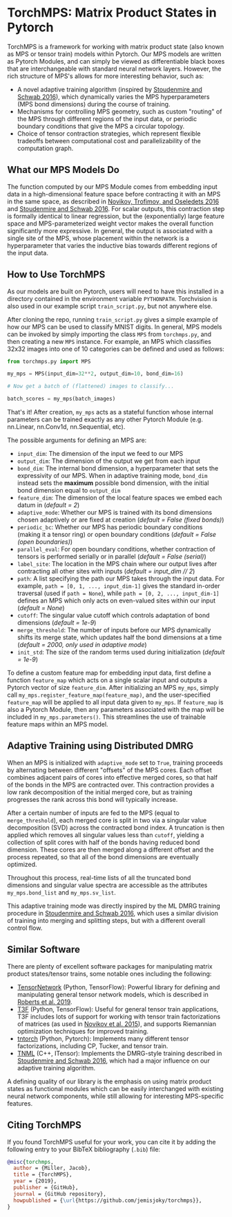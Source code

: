 # TorchMPS: Matrix Product States in Pytorch

TorchMPS is a framework for working with matrix product state (also known as MPS or tensor train) models within Pytorch. Our MPS models are written as Pytorch Modules, and can simply be viewed as differentiable black boxes that are interchangeable with standard neural network layers. However, the rich structure of MPS's allows for more interesting behavior, such as:

 * A novel adaptive training algorithm (inspired by [Stoudenmire and Schwab 2016][S&S]), which dynamically varies the MPS hyperparameters (MPS bond dimensions) during the course of training.
 * Mechanisms for controlling MPS geometry, such as custom "routing" of the MPS through different regions of the input data, or periodic boundary conditions that give the MPS a circular topology.
 * Choice of tensor contraction strategies, which represent flexible tradeoffs between computational cost and parallelizability of the computation graph.

## What our MPS Models Do

The function computed by our MPS Module comes from embedding input data in a high-dimensional feature space before contracting it with an MPS in the same space, as described in [Novikov, Trofimov, and Oseledets 2016][NTO] and [Stoudenmire and Schwab 2016][S&S]. For scalar outputs, this contraction step is formally identical to linear regression, but the (exponentially) large feature space and MPS-parameterized weight vector makes the overall function significantly more expressive. In general, the output is associated with a single site of the MPS, whose placement within the network is a hyperparameter that varies the inductive bias towards different regions of the input data.

## How to Use TorchMPS

As our models are built on Pytorch, users will need to have this installed in a directory contained in the environment variable `PYTHONPATH`. Torchvision is also used in our example script `train_script.py`, but not anywhere else.

After cloning the repo, running `train_script.py` gives a simple example of how our MPS can be used to classify MNIST digits. In general, MPS models can be invoked by simply importing the class `MPS` from `torchmps.py`, and then creating a new `MPS` instance. For example, an MPS which classifies 32x32 images into one of 10 categories can be defined and used as follows:

```python
from torchmps.py import MPS

my_mps = MPS(input_dim=32**2, output_dim=10, bond_dim=16)

# Now get a batch of (flattened) images to classify...

batch_scores = my_mps(batch_images)
```

That's it! After creation, `my_mps` acts as a stateful function whose internal parameters can be trained exactly as any other Pytorch Module (e.g. nn.Linear, nn.Conv1d, nn.Sequential, etc).

The possible arguments for defining an MPS are:

 * `input_dim`: The dimension of the input we feed to our MPS
 * `output_dim`: The dimension of the output we get from each input
 * `bond_dim`: The internal bond dimension, a hyperparameter that sets the expressivity of our MPS. When in adaptive training mode, `bond_dim` instead sets the **maximum** possible bond dimension, with the initial bond dimension equal to `output_dim`
 * `feature_dim`: The dimension of the local feature spaces we embed each datum in (_default = 2_)
 * `adaptive_mode`: Whether our MPS is trained with its bond dimensions chosen adaptively or are fixed at creation (_default = False (fixed bonds)_)
 * `periodic_bc`: Whether our MPS has periodic boundary conditions (making it a tensor ring) or open boundary conditions (_default = False (open boundaries)_)
 * `parallel_eval`: For open boundary conditions, whether contraction of tensors is performed serially or in parallel (_default = False (serial)_)
 * `label_site`: The location in the MPS chain where our output lives after contracting all other sites with inputs (_default = input_dim // 2_)
 * `path`: A list specifying the path our MPS takes through the input data. For example, `path = [0, 1, ..., input_dim-1]` gives the standard in-order traversal (used if `path = None`), while `path = [0, 2, ..., input_dim-1]` defines an MPS which only acts on even-valued sites within our input (_default = None_)
 * `cutoff`: The singular value cutoff which controls adaptation of bond dimensions (_default = 1e-9_)
 * `merge_threshold`: The number of inputs before our MPS dynamically shifts its merge state, which updates half the bond dimensions at a time (_default = 2000, only used in adaptive mode_)
 * `init_std`: The size of the random terms used during initialization (_default = 1e-9_)

To define a custom feature map for embedding input data, first define a function `feature_map` which acts on a single scalar input and outputs a Pytorch vector of size `feature_dim`. After initializing an MPS `my_mps`, simply call `my_mps.register_feature_map(feature_map)`, and the user-specified `feature_map` will be applied to all input data given to `my_mps`. If `feature_map` is also a Pytorch Module, then any parameters associated with the map will be included in `my_mps.parameters()`. This streamlines the use of trainable feature maps within an MPS model.

## Adaptive Training using Distributed DMRG

When an MPS is initialized with `adaptive_mode` set to `True`, training proceeds by alternating between different "offsets" of the MPS cores. Each offset combines adjacent pairs of cores into effective merged cores, so that half of the bonds in the MPS are contracted over. This contraction provides a low rank decomposition of the initial merged core, but as training progresses the rank across this bond will typically increase.

After a certain number of inputs are fed to the MPS (equal to `merge_threshold`), each merged core is split in two via a singular value decomposition (SVD) across the contracted bond index. A truncation is then applied which removes all singular values less than `cutoff`, yielding a collection of split cores with half of the bonds having reduced bond dimension. These cores are then merged along a different offset and the process repeated, so that all of the bond dimensions are eventually optimized.

Throughout this process, real-time lists of all the truncated bond dimensions and singular value spectra are accessible as the attributes `my_mps.bond_list` and `my_mps.sv_list`.

This adaptive training mode was directly inspired by the ML DMRG training procedure in [Stoudenmire and Schwab 2016][S&S], which uses a similar division of training into merging and splitting steps, but with a different overall control flow.

## Similar Software

There are plenty of excellent software packages for manipulating matrix product states/tensor trains, some notable ones including the following:

* [TensorNetwork](https://github.com/google/TensorNetwork) (Python, TensorFlow): Powerful library for defining and manipulating general tensor network models, which is described in [Roberts et al. 2019][Rob].
* [T3F](https://github.com/Bihaqo/t3f) (Python, TensorFlow): Useful for general tensor train applications, T3F includes lots of support for working with tensor train factorizations of matrices (as used in [Novikov et al. 2015][Nov]), and supports Riemannian optimization techniques for improved training.
* [tntorch](https://github.com/rballester/tntorch) (Python, Pytorch): Implements many different tensor factorizations, including CP, Tucker, and tensor train.
* [TNML](https://github.com/emstoudenmire/TNML) (C++, ITensor): Implements the DMRG-style training described in [Stoudenmire and Schwab 2016][S&S], which had a major influence on our adaptive training algorithm.

A defining quality of our library is the emphasis on using matrix product states as functional modules which can be easily interchanged with existing neural network components, while still allowing for interesting MPS-specific features.

[Rob]: https://arxiv.org/abs/1905.01330
[S&S]: https://arxiv.org/abs/1605.05775
[NTO]: https://arxiv.org/abs/1605.03795
[Nov]: https://arxiv.org/abs/1509.06569

## Citing TorchMPS

If you found TorchMPS useful for your work, you can cite it by adding the following entry to your BibTeX bibliography (`.bib`) file:

```bibtex
@misc{torchmps,
  author = {Miller, Jacob},
  title = {TorchMPS},
  year = {2019},
  publisher = {GitHub},
  journal = {GitHub repository},
  howpublished = {\url{https://github.com/jemisjoky/torchmps}},
}
```